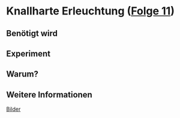 # Knallharte Erleuchtung ([Folge 11](http://minkorrekt.de/methodisch-inkorrekt-folge-11-knallharte-erleuchtung/))

## Benötigt wird


## Experiment


## Warum?

## Weitere Informationen

[Bilder](https://plus.google.com/photos/107341743493109591753/albums/5933231669080776097?authkey=CLqqzYaBtoL5zQE)